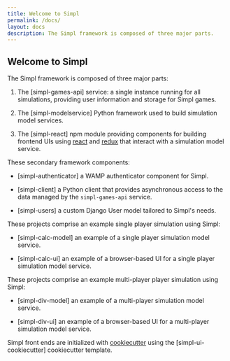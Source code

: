 ```yaml
---
title: Welcome to Simpl
permalink: /docs/
layout: docs
description: The Simpl framework is composed of three major parts.
---
```


## Welcome to Simpl

The Simpl framework is composed of three major parts:

1. The [simpl-games-api]<!--(https://github.com/simplworld/simpl-games-api)--> service: a single instance running for all simulations, providing user information and storage for Simpl games.

2. The [simpl-modelservice]<!--(https://github.com/simplworld/simpl-modelservice)--> Python framework used to build simulation model services.

3. The [simpl-react]<!--(https://github.com/simplworld/simpl-react)--> npm module providing components for building frontend UIs using [react](https://reactjs.org) and 
[redux](https://github.com/reduxjs/react-redux) that interact with a simulation model service.

These secondary framework components:

 * [simpl-authenticator]<!----(https://github.com/simplworld/simpl-authenticator)--> a WAMP authenticator component for Simpl.
 
 * [simpl-client]<!----(https://github.com/simplworld/simpl-client)--> a Python client that provides asynchronous access to the data managed by the `simpl-games-api` service.
 
 * [simpl-users]<!----(https://github.com/simplworld/simpl-users)--> a custom Django User model tailored to Simpl's needs.

These projects comprise an example single player simulation using Simpl:

 * [simpl-calc-model]<!----(https://github.com/simplworld/simpl-calc-model)--> an example of a single player simulation model service.

 * [simpl-calc-ui]<!----(https://github.com/simplworld/simpl-calc-ui)--> an example of a browser-based UI for a single player simulation model service.
 
These projects comprise an example multi-player player simulation using Simpl:

 * [simpl-div-model]<!----(https://github.com/simplworld/simpl-div-model)--> an example of a multi-player simulation model service.

 * [simpl-div-ui]<!----(https://github.com/simplworld/simpl-div-ui)--> an example of a browser-based UI for a multi-player simulation model service.

Simpl front ends are initialized with [cookiecutter](https://cookiecutter.readthedocs.io) using 
the [simpl-ui-cookiecutter]<!----(https://github.com/simplworld/simpl-ui-cookiecutter)--> cookiecutter template.
 



